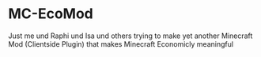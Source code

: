 MC-EcoMod
=========

Just me und Raphi und Isa und others trying to make yet another Minecraft Mod (Clientside Plugin) that makes Minecraft Economicly meaningful
